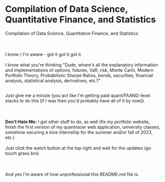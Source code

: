 # Compilation of Data Science, Quantitative Finance, and Statistics
Compilation of Data Science, Quantitative Finance, and Statistics
<br></br>
<br></br>
I know / I'm aware - got it got it got it
<br></br>
I know what you're thinking "Dude, where's all the explanatory information and implementations of options, futures, VaR, risk, Monte Carlo, Modern Portfolio Theory, Probabilistic Sharpe Ratios, bonds, securities, financial analysis, statistical analysis, derivatives, etc.?"
<div>&nbsp;</div>
Just give me a minute (you act like I'm getting paid quant/FAANG-level stacks to do this [if I was then you'd probably have all of it by now]).
<br></br>
<br></br>
<b>Don't Hate Me:</b> I got other stuff to do, as well (fix my portfolio website, finish the first version of my quantracer web application, university classes, somehow securing a nice internship for the summer and/or fall of 2023, etc.)
<br></br>
Just click the watch button at the top right and wait for the updates (go touch grass bro)
<br></br>
<br></br>
And yes I'm aware of how unprofessional this README.md file is.
